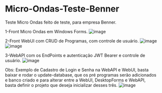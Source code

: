 # Micro-Ondas-Teste-Benner
Teste Micro Ondas feito de teste, para empresa Benner.

1-Front Micro Ondas em Windows Forms.
![image](https://github.com/eutiagoportela/Micro-Ondas-Teste-Benner/assets/30733976/ea388431-06ea-4369-89cf-3bd32388d6b9)

2-Front WebUI com CRUD de Programas, com controle de usuário.
![image](https://github.com/eutiagoportela/Micro-Ondas-Teste-Benner/assets/30733976/35dd9fac-eefe-41a7-a7a7-0d367292a951)
![image](https://github.com/eutiagoportela/Micro-Ondas-Teste-Benner/assets/30733976/5d317089-b976-439e-a397-f35ec47f6771)

3-WebAPI com os EndPoints e autenticação JWT Bearer e controle de usuário.
![image](https://github.com/eutiagoportela/Micro-Ondas-Teste-Benner/assets/30733976/b5c07030-095b-4af6-8d35-502984ea95a8)


Obs: Exemplo de Cadastro de Login e Senha na WebAPI e WebUI, basta baixar e rodar o update-database, que os pré programas serão adicionados e banco criado e para alterar entre a WebUI, DesktopForms e WebAPI, basta definir o projeto que deseja inicializar desses três.
![image](https://github.com/eutiagoportela/Micro-Ondas-Teste-Benner/assets/30733976/9b13a3b0-cc10-42ac-9d06-acc7c8f23213)

